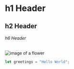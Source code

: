 # h1 Header
## h2 Header
###### h6 Header
![image of a flower](https://images.pexels.com/photos/56866/garden-rose-red-pink-56866.jpeg?auto=compress&cs=tinysrgb&w=1260&h=750&dpr=2)
``` javascript
let greetings = "Hello World";
```
